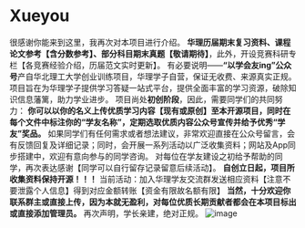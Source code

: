 # Xueyou
很感谢你能来到这里，我再次对本项目进行介绍。
**华理历届期末复习资料、课程论文参考【含分数参考】、部分科目期末真题【敬请期待】**，此外，开设竞赛科研专栏【各竞赛经验介绍，历届范文实时更新】。
有必要说明——**“以学会友ing”公众号**产自华北理工大学创业训练项目，华理学子自营，保证无收费、来源真实正规。项目旨在为华理学子提供学习答疑一站式平台，提供全面丰富的学习资源，破除知识信息藩篱，助力学业进步。
项目尚处**初创阶段**，因此，需要同学们的共同努力：
**你可以以你的名义上传优质学习内容【现有或原创】至本开源项目，同时在每个文件中标注你的“学友名称”，定期选取优质内容公众号宣传并给予优秀“学友”奖品。**
如果同学们有任何需求或者想法建议，非常欢迎直接在公众号留言，会有反馈回复及详细记录；同时，会开展一系列活动以广泛收集资料；网站及App同步搭建中，欢迎有意向参与的同学咨询。
对每位在学友建设之初给予帮助的同学，再次表达感谢【同学可以自行留存记录留意后续活动】。
**自创立日起，项目所收集资料保持开源！！！**
当前活动：加入华理学友交流群发送相应资料【注意不要泄露个人信息】得到对应金额转账【资金有限故名额有限】
**当然，十分欢迎你联系群主或直接上传，因为本就无盈利，对每位优质长期贡献者都会在本项目标出或直接添加管理员。**
再次声明，学长亲建，绝对正规。
![image](https://github.com/user-attachments/assets/9ca40e83-b5bb-4f17-b1d0-e048f9d2ddc7)
